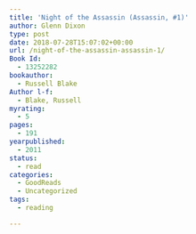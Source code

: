 ```yaml
---
title: 'Night of the Assassin (Assassin, #1)'
author: Glenn Dixon
type: post
date: 2018-07-28T15:07:02+00:00
url: /night-of-the-assassin-assassin-1/
Book Id:
  - 13252282
bookauthor:
  - Russell Blake
Author l-f:
  - Blake, Russell
myrating:
  - 5
pages:
  - 191
yearpublished:
  - 2011
status:
  - read
categories:
  - GoodReads
  - Uncategorized
tags:
  - reading

---
```

